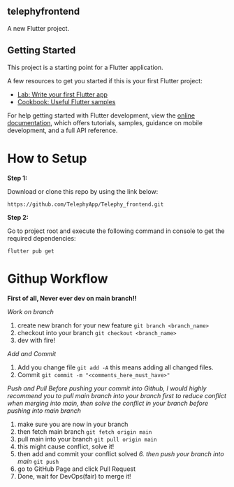 ## telephyfrontend

A new Flutter project.

## Getting Started

This project is a starting point for a Flutter application.

A few resources to get you started if this is your first Flutter project:

- [Lab: Write your first Flutter app](https://docs.flutter.dev/get-started/codelab)
- [Cookbook: Useful Flutter samples](https://docs.flutter.dev/cookbook)

For help getting started with Flutter development, view the
[online documentation](https://docs.flutter.dev/), which offers tutorials,
samples, guidance on mobile development, and a full API reference.


# How to Setup

**Step 1:**

Download or clone this repo by using the link below:

```
https://github.com/TelephyApp/Telephy_frontend.git
```


**Step 2:**

Go to project root and execute the following command in console to get the required dependencies:

```
flutter pub get
```

# Githup Workflow
**First of all, Never ever dev on main branch!!**

*Work on  branch*
1. create new branch for your new feature
   ``` git branch <branch_name> ```
2. checkout into your branch 
   ``` git checkout <branch_name> ```
3. dev with fire!

*Add and Commit*
1. Add you change file
   ``` git add -A ```
   this means adding all changed files.
2. Commit
   ``` git commit -m "<comments_here_must_have>" ```

*Push and Pull*
*Before pushing your commit into Github, I would highly recommend you to pull main branch into your branch first
to reduce conflict when merging into main, then solve the conflict in your branch before pushing into main branch*

1. make sure you are now in your branch
2. then fetch main branch
   ```git fetch origin main```
3. pull main into your branch
   ```git pull origin main```
4. this might cause conflict, solve it!
5. then add and commit your conflict solved
*6. then push your branch into main*
   ```git push```
7. go to GitHub Page and click Pull Request
8. Done, wait for DevOps(fair) to merge it!
